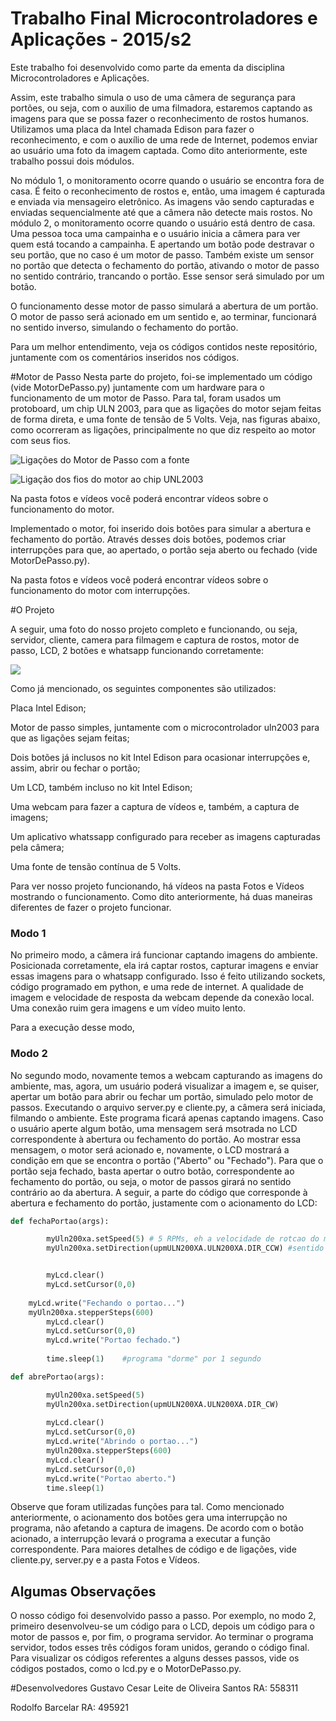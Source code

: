 # Trabalho Final Microcontroladores e Aplicações - 2015/s2

Este trabalho foi desenvolvido como parte da ementa da disciplina Microcontroladores e Aplicações.

Assim, este trabalho simula o uso de uma câmera de segurança para portões, ou seja, com o auxilio de uma filmadora, estaremos captando as imagens para que se possa fazer o reconhecimento de rostos humanos. Utilizamos uma placa da Intel chamada Edison para fazer o reconhecimento, e com o auxílio de uma rede de Internet, podemos enviar ao usuário uma foto da imagem captada.
Como dito anteriormente, este trabalho possui dois módulos.

No módulo 1, o monitoramento ocorre quando o usuário se encontra fora de casa. É feito o reconhecimento de rostos e, então, uma imagem é capturada e enviada via mensageiro eletrônico. As imagens vão sendo capturadas e enviadas sequencialmente até que a câmera não detecte mais rostos.
No módulo 2, o monitoramento ocorre quando o usuário está dentro de casa. Uma pessoa toca uma campainha e o usuário inicia a câmera para ver quem está tocando a campainha. E apertando um botão pode destravar o seu portão, que no caso é um motor de passo. Também existe um sensor no portão que detecta o fechamento do portão, ativando o motor de passo no sentido contrário, trancando o portão. Esse sensor será simulado por um botão.

O funcionamento desse motor de passo simulará a abertura de um portão. O motor de passo será acionado em um sentido e, ao terminar, funcionará no sentido inverso, simulando o fechamento do portão.

Para um melhor entendimento, veja os códigos contidos neste repositório, juntamente com os comentários inseridos nos códigos.

#Motor de Passo
Nesta parte do projeto, foi-se implementado um código (vide MotorDePasso.py) juntamente com um hardware para o funcionamento de um motor de Passo. Para tal, foram usados um protoboard, um chip ULN 2003, para que as ligações do motor sejam feitas de forma direta, e uma fonte de tensão de 5 Volts. Veja, nas figuras abaixo, como ocorreram as ligações, principalmente no que diz respeito ao motor com seus fios.

![Ligações do Motor de Passo com a fonte](https://github.com/gustavocesarlos/trabalhofinalMic/blob/master/Fotos%20e%20V%C3%ADdeos/20151202_144915.jpg)

![Ligação dos fios do motor ao chip UNL2003](https://github.com/gustavocesarlos/trabalhofinalMic/blob/master/Fotos%20e%20V%C3%ADdeos/20151202_144958.jpg)

Na pasta fotos e vídeos você poderá encontrar vídeos sobre o funcionamento do motor.

Implementado o motor, foi inserido dois botões para simular a abertura e fechamento do portão. Através desses dois botões, podemos criar interrupções para que, ao apertado, o portão seja aberto ou fechado (vide MotorDePasso.py).

Na pasta fotos e vídeos você poderá encontrar vídeos sobre o funcionamento do motor com interrupções.

#O Projeto

A seguir, uma foto do nosso projeto completo e funcionando, ou seja, servidor, cliente, camera para filmagem e captura de rostos, motor de passo, LCD, 2 botões e whatsapp funcionando corretamente:

![](https://github.com/gustavocesarlos/trabalhofinalMic/blob/master/Fotos%20e%20V%C3%ADdeos/20151204_165742.jpg)

Como já mencionado, os seguintes componentes são utilizados:

Placa Intel Edison;

Motor de passo simples, juntamente com o microcontrolador uln2003 para que as ligações sejam feitas;

Dois botões já inclusos no kit Intel Edison para ocasionar interrupções e, assim, abrir ou fechar o portão;

Um LCD, também incluso no kit Intel Edison;

Uma webcam para fazer a captura de vídeos e, também, a captura de imagens;

Um aplicativo whatssapp configurado para receber as imagens capturadas pela câmera;

Uma fonte de tensão contínua de 5 Volts.

Para ver nosso projeto funcionando, há vídeos na pasta Fotos e Vídeos mostrando o funcionamento. Como dito anteriormente, há duas maneiras diferentes de fazer o projeto funcionar.

### Modo 1

No primeiro modo, a câmera irá funcionar captando imagens do ambiente. Posicionada corretamente, ela irá captar rostos, capturar imagens e enviar essas imagens para o whatsapp configurado. Isso é feito utilizando sockets, código programado em python, e uma rede de internet. A qualidade de imagem e velocidade de resposta da webcam depende da conexão local. Uma conexão ruim gera imagens e um vídeo muito lento.

Para a execução desse modo,

### Modo 2

No segundo modo, novamente temos a webcam capturando as imagens do ambiente, mas, agora, um usuário poderá visualizar a imagem e, se quiser, apertar um botão para abrir ou fechar um portão, simulado pelo motor de passos. Executando o arquivo server.py e cliente.py, a câmera será iniciada, filmando o ambiente. Este programa ficará apenas captando imagens. Caso o usuário aperte algum botão, uma mensagem será msotrada no LCD correspondente à abertura ou fechamento do portão. Ao mostrar essa mensagem, o motor será acionado e, novamente, o LCD mostrará a condição em que se encontra o portão ("Aberto" ou "Fechado"). Para que o portão seja fechado, basta apertar o outro botão, correspondente ao fechamento do portão, ou seja, o motor de passos girará no sentido contrário ao da abertura. A seguir, a parte do código que corresponde à abertura e fechamento do portão, justamente com o acionamento do LCD:

```python
def fechaPortao(args):

        myUln200xa.setSpeed(5) # 5 RPMs, eh a velocidade de rotcao do motor
        myUln200xa.setDirection(upmULN200XA.ULN200XA.DIR_CCW) #sentido anti-hora


        myLcd.clear()
        myLcd.setCursor(0,0)
        
	myLcd.write("Fechando o portao...")
	myUln200xa.stepperSteps(600)
        myLcd.clear()
        myLcd.setCursor(0,0)
        myLcd.write("Portao fechado.")
        
        time.sleep(1)    #programa "dorme" por 1 segundo
```

```python
def abrePortao(args):

        myUln200xa.setSpeed(5) 
        myUln200xa.setDirection(upmULN200XA.ULN200XA.DIR_CW) 
        
        myLcd.clear()
        myLcd.setCursor(0,0)
        myLcd.write("Abrindo o portao...")
        myUln200xa.stepperSteps(600)    
        myLcd.clear()
        myLcd.setCursor(0,0)
        myLcd.write("Portao aberto.")
        time.sleep(1)
```

Observe que foram utilizadas funções para tal. Como mencionado anteriormente, o acionamento dos botões gera uma interrupção no programa, não afetando a captura de imagens. De acordo com o botão acionado, a interrupção levará o programa a executar a função correspondente. Para maiores detalhes de código e de ligações, vide cliente.py, server.py e a pasta Fotos e Vídeos. 

## Algumas Observações
O nosso código foi desenvolvido passo a passo. Por exemplo, no modo 2, primeiro desenvolveu-se um código para o LCD, depois um código para o motor de passos e, por fim, o programa servidor. Ao terminar o programa servidor, todos esses três códigos foram unidos, gerando o código final. Para visualizar os códigos referentes a alguns desses passos, vide os códigos postados, como o lcd.py e o MotorDePasso.py.

#Desenvolvedores
Gustavo Cesar Leite de Oliveira Santos RA: 558311

Rodolfo Barcelar RA: 495921
